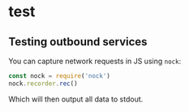 # test

## Testing outbound services

You can capture network requests in JS using `nock`:
```js
const nock = require('nock')
nock.recorder.rec()
```
Which will then output all data to stdout.
